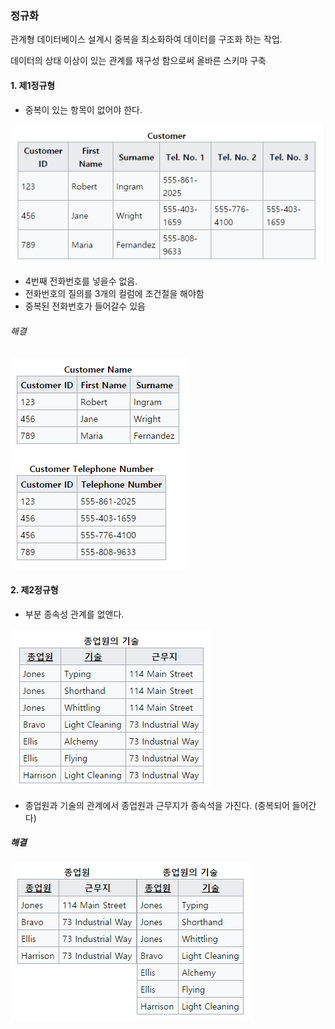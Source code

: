 
### 정규화
관계형 데이터베이스 설계시 중복을 최소화하여 데이터를 구조화 하는 작업.

데이터의 상태 이상이 있는 관계를 재구성 함으로써 올바른 스키마 구축


#### 1. 제1정규형
- 중복이 있는 항목이 없어야 한다. 

![](/img/db1.png)
- 4번째 전화번호를 넣을수 없음.
- 전화번호의 질의를 3개의 컬럼에 조건절을 해야함
- 중복된 전화번호가 들어갈수 있음

###### 해결
![](/img/db2.png)


#### 2. 제2정규형
- 부분 종속성 관계를 없앤다.

![](/img/db3.png)
- 종업원과 기술의 관계에서 종업원과 근무지가 종속석을 가진다. (중복되어 들어간다)

##### 해결
![](/img/db4.png)

